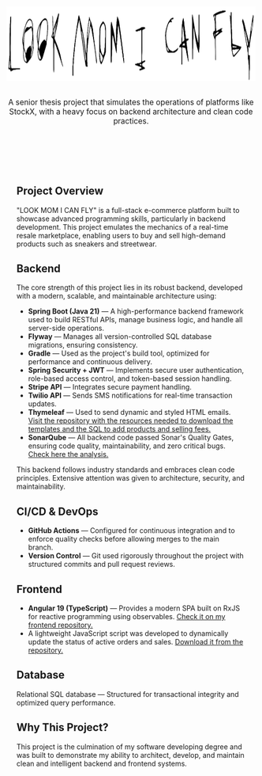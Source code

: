 <div align="center">
  <img src="./logo.png" alt="LOOK MOM I CAN FLY Logo" width="700" height="150">
</div>

<p style="font-size: 1.1em; text-align: center; margin: 2em 0;">
  A senior thesis project that simulates the operations of platforms like StockX, with a heavy focus on backend architecture and clean code practices.
</p>

<div class="create-ask-container" style="max-width: 1200px; margin: 70px auto 0 auto; padding: 20px; min-height: 530px;">

## Project Overview

"LOOK MOM I CAN FLY" is a full-stack e-commerce platform built to showcase advanced programming skills, particularly in backend development. This project emulates the mechanics of a real-time resale marketplace, enabling users to buy and sell high-demand products such as sneakers and streetwear.

## Backend

The core strength of this project lies in its robust backend, developed with a modern, scalable, and maintainable architecture using:

- **Spring Boot (Java 21)** — A high-performance backend framework used to build RESTful APIs, manage business logic, and handle all server-side operations.
- **Flyway** — Manages all version-controlled SQL database migrations, ensuring consistency.
- **Gradle** — Used as the project's build tool, optimized for performance and continuous delivery.
- **Spring Security + JWT** — Implements secure user authentication, role-based access control, and token-based session handling.
- **Stripe API** — Integrates secure payment handling.
- **Twilio API** — Sends SMS notifications for real-time transaction updates.
- **Thymeleaf** — Used to send dynamic and styled HTML emails. [Visit the repository with the resources needed to download the templates and the SQL to add products and selling fees.](https://github.com/w-arroyo/LookMomICanFly_Resources)
- **SonarQube** — All backend code passed Sonar's Quality Gates, ensuring code quality, maintainability, and zero critical bugs. [Check here the analysis.](https://sonarcloud.io/project/overview?id=w-arroyo_LookMomICanFly)

This backend follows industry standards and embraces clean code principles. Extensive attention was given to architecture, security, and maintainability.

## CI/CD & DevOps

- **GitHub Actions** — Configured for continuous integration and to enforce quality checks before allowing merges to the main branch.
- **Version Control** — Git used rigorously throughout the project with structured commits and pull request reviews.

## Frontend

- **Angular 19 (TypeScript)** — Provides a modern SPA built on RxJS for reactive programming using observables. [Check it on my frontend repository.](https://github.com/w-arroyo/LookMomICanFly_Frontend)
- A lightweight JavaScript script was developed to dynamically update the status of active orders and sales. [Download it from the repository.](https://github.com/w-arroyo/LookMomICanFly_Transaction-Status-Updater)

## Database

Relational SQL database — Structured for transactional integrity and optimized query performance.

## Why This Project?

This project is the culmination of my software developing degree and was built to demonstrate my ability to architect, develop, and maintain clean and intelligent backend and frontend systems.

</div>
